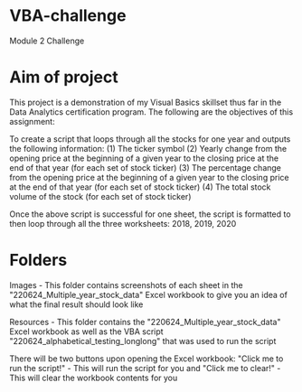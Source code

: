# VBA-challenge
Module 2 Challenge

# Aim of project 
   This project is a demonstration of my Visual Basics skillset thus far in the Data Analytics certification program.
   The following are the objectives of this assignment:
    
To create a script that loops through all the stocks for one year and outputs the following information: (1) The ticker symbol (2) Yearly change from the opening price at the beginning of a given year to the closing price at the end of that year (for each set of stock ticker) (3) The percentage change from the opening price at the beginning of a given year to the closing price at the end of that year (for each set of stock ticker) (4) The total stock volume of the stock (for each set of stock ticker)
    
Once the above script is successful for one sheet, the script is formatted to then loop through all the three worksheets: 2018, 2019, 2020

# Folders
   Images - This folder contains screenshots of each sheet in the "220624_Multiple_year_stock_data" Excel workbook to give you an idea of what the final result should      look like
   
   Resources - This folder contains the "220624_Multiple_year_stock_data" Excel workbook as well as the VBA script "220624_alphabetical_testing_longlong" that was used      to run the script
    
   There will be two buttons upon opening the Excel workbook:
        "Click me to run the script!" - This will run the script for you and 
        "Click me to clear!" - This will clear the workbook contents for you
